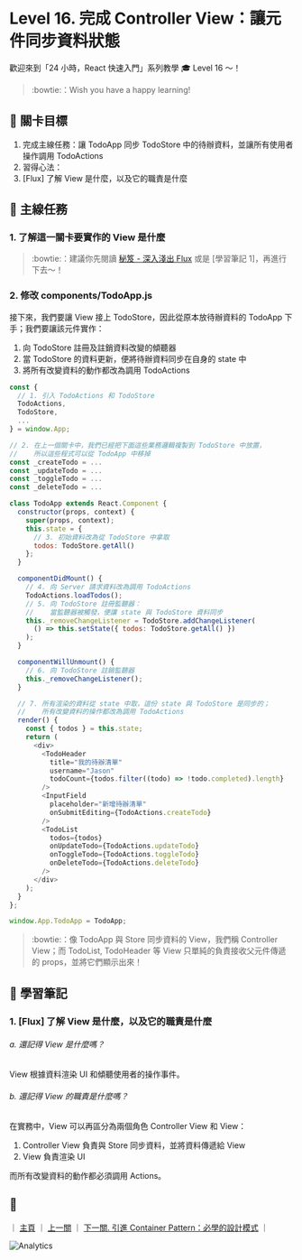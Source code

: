 # Level 16. 完成 Controller View：讓元件同步資料狀態

歡迎來到「24 小時，React 快速入門」系列教學 :mortar_board: Level 16 ～！
> :bowtie:：Wish you have a happy learning!


## :checkered_flag: 關卡目標

1. 完成主線任務：讓 TodoApp 同步 TodoStore 中的待辦資料，並讓所有使用者操作調用 TodoActions
2. 習得心法：
  1. [Flux] 了解 View 是什麼，以及它的職責是什麼


## :triangular_flag_on_post: 主線任務

### 1. 了解這一關卡要實作的 View 是什麼

> :bowtie:：建議你先閱讀 [秘笈 - 深入淺出 Flux](https://medium.com/p/44a48c320e11) 或是 [學習筆記 1]，再進行下去～！

### 2. 修改 components/TodoApp.js

接下來，我們要讓 View 接上 TodoStore，因此從原本放待辦資料的 TodoApp 下手；我們要讓該元件實作：

1. 向 TodoStore 註冊及註銷資料改變的傾聽器
2. 當 TodoStore 的資料更新，便將待辦資料同步在自身的 state 中
3. 將所有改變資料的動作都改為調用 TodoActions

```js
const {
  // 1. 引入 TodoActions 和 TodoStore
  TodoActions,
  TodoStore,
  ...
} = window.App;

// 2. 在上一個關卡中，我們已經把下面這些業務邏輯複製到 TodoStore 中放置，
//    所以這些程式可以從 TodoApp 中移掉
const _createTodo = ...
const _updateTodo = ...
const _toggleTodo = ...
const _deleteTodo = ...

class TodoApp extends React.Component {
  constructor(props, context) {
    super(props, context);
    this.state = {
      // 3. 初始資料改為從 TodoStore 中拿取
      todos: TodoStore.getAll()
    };
  }

  componentDidMount() {
    // 4. 向 Server 請求資料改為調用 TodoActions
    TodoActions.loadTodos();
    // 5. 向 TodoStore 註冊監聽器：
    //    當監聽器被觸發，便讓 state 與 TodoStore 資料同步
    this._removeChangeListener = TodoStore.addChangeListener(
      () => this.setState({ todos: TodoStore.getAll() })
    );
  }

  componentWillUnmount() {
    // 6. 向 TodoStore 註銷監聽器
    this._removeChangeListener();
  }

  // 7. 所有渲染的資料從 state 中取，這份 state 與 TodoStore 是同步的；
  //    所有改變資料的操作都改為調用 TodoActions
  render() {
    const { todos } = this.state;
    return (
      <div>
        <TodoHeader
          title="我的待辦清單"
          username="Jason"
          todoCount={todos.filter((todo) => !todo.completed).length}
        />
        <InputField
          placeholder="新增待辦清單"
          onSubmitEditing={TodoActions.createTodo}
        />
        <TodoList
          todos={todos}
          onUpdateTodo={TodoActions.updateTodo}
          onToggleTodo={TodoActions.toggleTodo}
          onDeleteTodo={TodoActions.deleteTodo}
        />
      </div>
    );
  }
};

window.App.TodoApp = TodoApp;
```

> :bowtie:：像 TodoApp 與 Store 同步資料的 View，我們稱 Controller View；而 TodoList, TodoHeader 等 View 只單純的負責接收父元件傳遞的 props，並將它們顯示出來！


## :book: 學習筆記

### 1. [Flux] 了解 View 是什麼，以及它的職責是什麼

###### a. 還記得 View 是什麼嗎？

View 根據資料渲染 UI 和傾聽使用者的操作事件。

###### b. 還記得 View 的職責是什麼嗎？

在實務中，View 可以再區分為兩個角色 Controller View 和 View：

1. Controller View 負責與 Store 同步資料，並將資料傳遞給 View
2. View 負責渲染 UI

而所有改變資料的動作都必須調用 Actions。


## :rocket:

｜ [主頁](../../) ｜ [上一關](../level-15_flux-stores) ｜ [下一關. 引進 Container Pattern：必學的設計模式](../level-17_container-pattern) ｜


![Analytics](https://shining-ga-beacon.appspot.com/UA-77436651-1/level-16_flux-controller-view?pixel)
